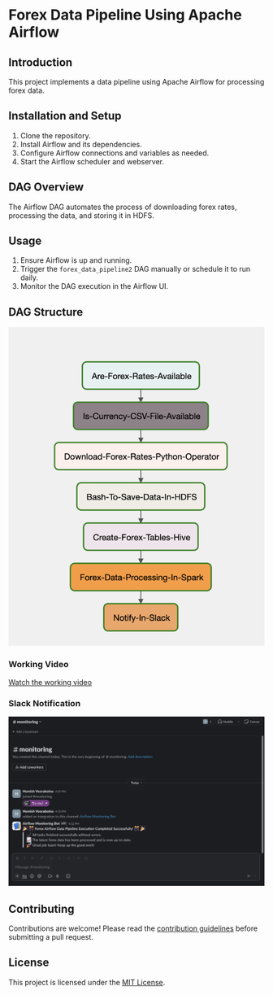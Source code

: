 # Forex Data Pipeline Using Apache Airflow

## Introduction
This project implements a data pipeline using Apache Airflow for processing forex data.

## Installation and Setup
1. Clone the repository.
2. Install Airflow and its dependencies.
3. Configure Airflow connections and variables as needed.
4. Start the Airflow scheduler and webserver.

## DAG Overview
The Airflow DAG automates the process of downloading forex rates, processing the data, and storing it in HDFS.

## Usage
1. Ensure Airflow is up and running.
2. Trigger the `forex_data_pipeline2` DAG manually or schedule it to run daily.
3. Monitor the DAG execution in the Airflow UI.

## DAG Structure

![Flow of DAG](assets/airflow-dag.png)

### Working Video
[Watch the working video](link/to/your/working/video)

### Slack Notification
![Slack Notification](assets/project-working.png)

## Contributing
Contributions are welcome! Please read the [contribution guidelines](CONTRIBUTING.md) before submitting a pull request.

## License
This project is licensed under the [MIT License](LICENSE).

